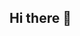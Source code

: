 ## Hi there 👋

<!--
**mariarafaela91i/mariarafaela91i** is a ✨ _special_ ✨ repository because its `README.md` (this file) appears on your GitHub profile.

Here are some ideas to get you started:

-🔭sou estudante 
e gostaria advogada!
-->
